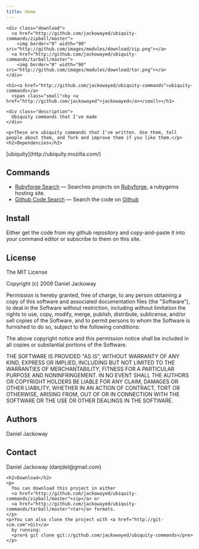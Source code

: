 ```yaml
---
title: Home
---
```


    <div class="download">
      <a href="http://github.com/jackowayed/ubiquity-commands/zipball/master">
        <img border="0" width="90" src="http://github.com/images/modules/download/zip.png"></a>
      <a href="http://github.com/jackowayed/ubiquity-commands/tarball/master">
        <img border="0" width="90" src="http://github.com/images/modules/download/tar.png"></a>
    </div>
      
    <h1><a href="http://github.com/jackowayed/ubiquity-commands">ubiquity-commands</a> 
      <span class="small">by <a href="http://github.com/jackowayed">jackowayed</a></small></h1>

    <div class="description">
      Ubiquity commands that I've made
    </div>

    <p>These are ubiquity commands that I've written. Use them, tell people about them, and fork and improve them if you like them.</p><h2>Dependencies</h2>
<p>[ubiquity](http://ubiquity.mozilla.com/)</p>

Commands
--------

* [Rubyforge Search](/commands/rubyforge.html) &mdash; Searches projects on [Rubyforge](http://rubyforge.org), a rubygems hosting site. 
* [Github Code Search](/commands/gh-code-search.html) &mdash; Search the code on [Github](http://github.com/)


<h2>Install</h2>
<p>Either get the code from my github repository and copy-and-paste it into your command editor or subscribe to them on this site. </p>
<h2>License</h2>
<p>The MIT License

Copyright (c) 2009 Daniel Jackoway

Permission is hereby granted, free of charge, to any person obtaining a copy
of this software and associated documentation files (the "Software"), to deal
in the Software without restriction, including without limitation the rights
to use, copy, modify, merge, publish, distribute, sublicense, and/or sell
copies of the Software, and to permit persons to whom the Software is
furnished to do so, subject to the following conditions:

The above copyright notice and this permission notice shall be included in
all copies or substantial portions of the Software.

THE SOFTWARE IS PROVIDED "AS IS", WITHOUT WARRANTY OF ANY KIND, EXPRESS OR
IMPLIED, INCLUDING BUT NOT LIMITED TO THE WARRANTIES OF MERCHANTABILITY,
FITNESS FOR A PARTICULAR PURPOSE AND NONINFRINGEMENT. IN NO EVENT SHALL THE
AUTHORS OR COPYRIGHT HOLDERS BE LIABLE FOR ANY CLAIM, DAMAGES OR OTHER
LIABILITY, WHETHER IN AN ACTION OF CONTRACT, TORT OR OTHERWISE, ARISING FROM,
OUT OF OR IN CONNECTION WITH THE SOFTWARE OR THE USE OR OTHER DEALINGS IN
THE SOFTWARE.
</p>
<h2>Authors</h2>
<p>Daniel Jackoway</p>
<h2>Contact</h2>
<p>Daniel Jackoway (danjdel@gmail.com)<br/>      </p>


    <h2>Download</h2>
    <p>
      You can download this project in either
      <a href="http://github.com/jackowayed/ubiquity-commands/zipball/master">zip</a> or
      <a href="http://github.com/jackowayed/ubiquity-commands/tarball/master">tar</a> formats.
    </p>
    <p>You can also clone the project with <a href="http://git-scm.com">Git</a>
      by running:
      <pre>$ git clone git://github.com/jackowayed/ubiquity-commands</pre>
    </p>
